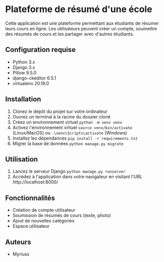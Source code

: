 # Plateforme de résumé d'une école

Cette application est une plateforme permettant aux étudiants de résumer leurs cours en ligne. Les utilisateurs peuvent créer un compte, soumettre des résumés de cours et les partager avec d'autres étudiants.

## Configuration requise

- Python 3.x
- Django 3.x
- Pillow 9.5.0
- django-ckeditor 6.5.1
- virtualenv 20.19.0

## Installation

1. Clonez le dépôt du projet sur votre ordinateur
2. Ouvrez un terminal à la racine du dossier cloné
3. Créez un environnement virtuel `python -m venv venv`
4. Activez l'environnement virtuel `source venv/bin/activate` (Linux/MacOS) ou `.\venv\Scripts\activate` (Windows)
5. Installez les dépendances `pip install -r requirements.txt`
6. Migrer la base de données `python manage.py migrate`

## Utilisation

1. Lancez le serveur Django `python manage.py runserver`
2. Accédez à l'application dans votre navigateur en visitant l'URL http://localhost:8000/

## Fonctionnalités

- Création de compte utilisateur
- Soumission de résumés de cours (texte, photo)
- Ajout de nouvelles catégories
- Espace utilisateur


## Auteurs

- Myriuss 
